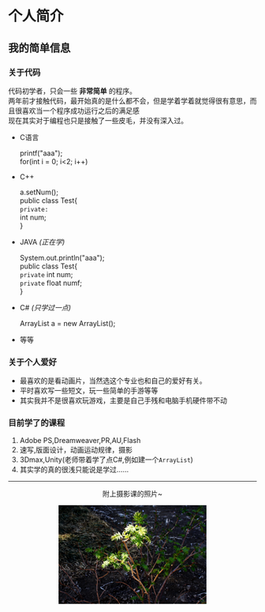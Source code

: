 # 个人简介

## 我的简单信息  

### __关于代码__   
代码初学者，只会一些 __非常简单__ 的程序。  
两年前才接触代码，最开始真的是什么都不会，但是学着学着就觉得很有意思，而且很喜欢当一个程序成功运行之后的满足感  
现在其实对于编程也只是接触了一些皮毛，并没有深入过。  
* C语言  

    printf("aaa");  
    for(int i = 0; i<2; i++)

* C++  

    a.setNum();  
    public class Test{  
        `private:`  
        int num;  
    }

* JAVA _(正在学)_  

    System.out.println("aaa");  
    public class Test{  
        `private` int num;  
        `private` float numf;  
    }

* C# _(只学过一点)_  

    ArrayList <Vector3> a = new ArrayList<Vector3>();

* 等等  

### __关于个人爱好__  
* 最喜欢的是看动画片，当然选这个专业也和自己的爱好有关。  
* 平时喜欢写一些短文，玩一些简单的手游等等  
* 其实我并不是很喜欢玩游戏，主要是自己手残和电脑手机硬件带不动


### __目前学了的课程__  
1. Adobe PS,Dreamweaver,PR,AU,Flash  
1. 速写,版面设计，动画运动规律，摄影  
1. 3Dmax,Unity(老师带着学了点C#,例如建一个`ArrayList`)  
1. 其实学的真的很浅只能说是学过……  


***
<p align = center>附上摄影课的照片~</p>
 <p align = center><img src="./P10.JPG" width = "300" height = "200" alt="小草"/></p>
